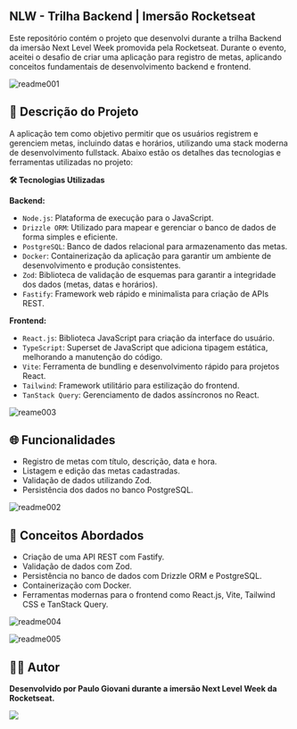 ## NLW - Trilha Backend | Imersão Rocketseat

Este repositório contém o projeto que desenvolvi durante a trilha Backend da imersão Next Level Week promovida pela Rocketseat. Durante o evento, aceitei o desafio de criar uma aplicação para registro de metas, aplicando conceitos fundamentais de desenvolvimento backend e frontend.

![readme001](https://github.com/user-attachments/assets/f05104a2-ac40-4353-8d49-e6e00dd3222a)

## 🚀 Descrição do Projeto

A aplicação tem como objetivo permitir que os usuários registrem e gerenciem metas, incluindo datas e horários, utilizando uma stack moderna de desenvolvimento fullstack. Abaixo estão os detalhes das tecnologias e ferramentas utilizadas no projeto:

**🛠️ Tecnologias Utilizadas**

**Backend:**

- `Node.js`: Plataforma de execução para o JavaScript.
- `Drizzle ORM`: Utilizado para mapear e gerenciar o banco de dados de forma simples e eficiente.
- `PostgreSQL`: Banco de dados relacional para armazenamento das metas.
- `Docker`: Containerização da aplicação para garantir um ambiente de desenvolvimento e produção consistentes.
- `Zod`: Biblioteca de validação de esquemas para garantir a integridade dos dados (metas, datas e horários).
- `Fastify`: Framework web rápido e minimalista para criação de APIs REST.

**Frontend:**

- `React.js`: Biblioteca JavaScript para criação da interface do usuário.
- `TypeScript`: Superset de JavaScript que adiciona tipagem estática, melhorando a manutenção do código.
- `Vite`: Ferramenta de bundling e desenvolvimento rápido para projetos React.
- `Tailwind`: Framework utilitário para estilização do frontend.
- `TanStack Query`: Gerenciamento de dados assíncronos no React.

![reame003](https://github.com/user-attachments/assets/7dda9fd4-d6cd-4bc0-ab11-5b47009f29f8)

## 🌐 Funcionalidades

- Registro de metas com título, descrição, data e hora.
- Listagem e edição das metas cadastradas.
- Validação de dados utilizando Zod.
- Persistência dos dados no banco PostgreSQL.

![readme002](https://github.com/user-attachments/assets/813bd152-0382-4f87-8d8f-82c1e249ce3f)

## 📑 Conceitos Abordados

- Criação de uma API REST com Fastify.
- Validação de dados com Zod.
- Persistência no banco de dados com Drizzle ORM e PostgreSQL.
- Containerização com Docker.
- Ferramentas modernas para o frontend como React.js, Vite, Tailwind CSS e TanStack Query.

  
 ![readme004](https://github.com/user-attachments/assets/004aa2ff-3a3f-4755-b065-c032707ca725)

 ![readme005](https://github.com/user-attachments/assets/cbd61134-d0e0-40b0-9e08-4d07cd8df942)

## 🧑‍💻 Autor

**Desenvolvido por Paulo Giovani durante a imersão Next Level Week da Rocketseat.**

<img src="https://capsule-render.vercel.app/api?type=waving&color=gradient&height=65&section=footer"/>

